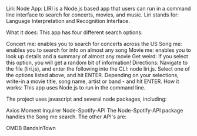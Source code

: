 Liri: Node App:
LIRI is a Node.js based app that users can run in a command line interface to search for concerts, movies, and music. Liri stands for: Language Interpretation and Recognition Interface.

What it does:
This app has four different search options:

Concert me:
enables you to search for concerts across the US
Song me:
enables you to search for info on almost any song
Movie me:
enables you to look up details and a summary of almost any movie
Get weird:
If you select this option, you will get a random bit of information!
Directions:
Navigate to the file (liri.js), and enter the following into the CLI: node liri.js.
Select one of the options listed above, and hit ENTER.
Depending on your selections, write-in a movie title, song name, artist or band - and hit ENTER.
How it works:
This app uses Node.js to run in the command line. 

The project uses javascript and several node packages, including:

Axios
Moment
Inquirer
Node-Spotify-API
The Node-Spotify-API package handles the Song me search. The other API's are:

OMDB
BandsInTown
